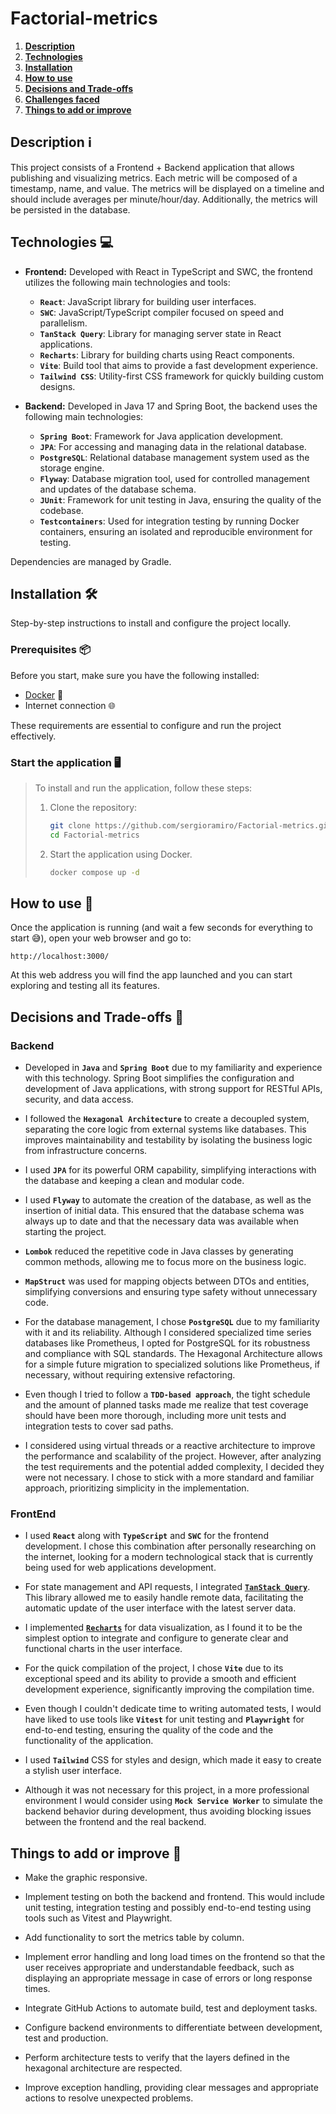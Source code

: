 # Factorial-metrics

1. [**Description**](##description)
2. [**Technologies**](#technologies)
3. [**Installation**](#installation)
4. [**How to use**](#How-to-use)
5. [**Decisions and Trade-offs**](#decisions-and-trade-offs)
6. [**Challenges faced**](#Challenges-faced)
7. [**Things to add or improve**](#Things-to-add-or-improve)

## **Description** ℹ️

This project consists of a Frontend + Backend application that allows publishing and visualizing metrics. Each metric will be composed of a timestamp, name, and value. The metrics will be displayed on a timeline and should include averages per minute/hour/day. Additionally, the metrics will be persisted in the database.

## **Technologies** 💻

- **Frontend:** Developed with React in TypeScript and SWC, the frontend utilizes the following main technologies and tools:

    - **`React`**: JavaScript library for building user interfaces.
    - **`SWC`**: JavaScript/TypeScript compiler focused on speed and parallelism.
    - **`TanStack Query`**: Library for managing server state in React applications.
    - **`Recharts`**: Library for building charts using React components.
    - **`Vite`**: Build tool that aims to provide a fast development experience.
    - **`Tailwind CSS`**: Utility-first CSS framework for quickly building custom designs.

- **Backend:** Developed in Java 17 and Spring Boot, the backend uses the following main technologies:

  - **`Spring Boot`**: Framework for Java application development.
  - **`JPA`**: For accessing and managing data in the relational database.
  - **`PostgreSQL`**: Relational database management system used as the storage engine.
  - **`Flyway`**: Database migration tool, used for controlled management and updates of the database schema.
  - **`JUnit`**: Framework for unit testing in Java, ensuring the quality of the codebase.
  - **`Testcontainers`**: Used for integration testing by running Docker containers, ensuring an isolated and reproducible environment for testing.

Dependencies are managed by Gradle.

## **Installation** 🛠️

Step-by-step instructions to install and configure the project locally.

### **Prerequisites** 📦

Before you start, make sure you have the following installed:

- [Docker](https://docs.docker.com/engine/install/) 🐳
- Internet connection 🌐

These requirements are essential to configure and run the project effectively.

### **Start the application** 🖥️

>To install and run the application, follow these steps:
>1. Clone the repository:    
>    ```bash
>    git clone https://github.com/sergioramiro/Factorial-metrics.git
>    cd Factorial-metrics
>    ```
>
>2. Start the application using Docker.
>    ```bash
>    docker compose up -d
>    ```

## **How to use** 🚀

Once the application is running (and wait a few seconds for everything to start 😅), open your web browser and go to:
```
http://localhost:3000/
```

At this web address you will find the app launched and you can start exploring and testing all its features.

## **Decisions and Trade-offs** 🤝

### **Backend**

- Developed in **`Java`** and **`Spring Boot`** due to my familiarity and experience with this technology. Spring Boot simplifies the configuration and development of Java applications, with strong support for RESTful APIs, security, and data access.

- I followed the **`Hexagonal Architecture`** to create a decoupled system, separating the core logic from external systems like databases. This improves maintainability and testability by isolating the business logic from infrastructure concerns.

- I used **`JPA`** for its powerful ORM capability, simplifying interactions with the database and keeping a clean and modular code.

- I used **`Flyway`** to automate the creation of the database, as well as the insertion of initial data. This ensured that the database schema was always up to date and that the necessary data was available when starting the project.

- **`Lombok`** reduced the repetitive code in Java classes by generating common methods, allowing me to focus more on the business logic.

- **`MapStruct`** was used for mapping objects between DTOs and entities, simplifying conversions and ensuring type safety without unnecessary code.

- For the database management, I chose **`PostgreSQL`** due to my familiarity with it and its reliability. Although I considered specialized time series databases like Prometheus, I opted for PostgreSQL for its robustness and compliance with SQL standards. The Hexagonal Architecture allows for a simple future migration to specialized solutions like Prometheus, if necessary, without requiring extensive refactoring.

- Even though I tried to follow a **`TDD-based approach`**, the tight schedule and the amount of planned tasks made me realize that test coverage should have been more thorough, including more unit tests and integration tests to cover sad paths.

- I considered using virtual threads or a reactive architecture to improve the performance and scalability of the project. However, after analyzing the test requirements and the potential added complexity, I decided they were not necessary. I chose to stick with a more standard and familiar approach, prioritizing simplicity in the implementation.

### **FrontEnd**

- I used **`React`** along with **`TypeScript`** and **`SWC`** for the frontend development. I chose this combination after personally researching on the internet, looking for a modern technological stack that is currently being used for web applications development.

- For state management and API requests, I integrated **[`TanStack Query`](https://tanstack.com/query/latest)**. This library allowed me to easily handle remote data, facilitating the automatic update of the user interface with the latest server data.

- I implemented **[`Recharts`](https://recharts.org/en-US/)** for data visualization, as I found it to be the simplest option to integrate and configure to generate clear and functional charts in the user interface.

- For the quick compilation of the project, I chose **`Vite`** due to its exceptional speed and its ability to provide a smooth and efficient development experience, significantly improving the compilation time.

- Even though I couldn't dedicate time to writing automated tests, I would have liked to use tools like **`Vitest`** for unit testing and **`Playwright`** for end-to-end testing, ensuring the quality of the code and the functionality of the application.

- I used **`Tailwind`** CSS for styles and design, which made it easy to create a stylish user interface.

- Although it was not necessary for this project, in a more professional environment I would consider using **`Mock Service Worker`** to simulate the backend behavior during development, thus avoiding blocking issues between the frontend and the real backend.

## **Things to add or improve** 📝

- Make the graphic responsive.

- Implement testing on both the backend and frontend. This would include unit testing, integration testing and possibly end-to-end testing using tools such as Vitest and Playwright.

- Add functionality to sort the metrics table by column.

- Implement error handling and long load times on the frontend so that the user receives appropriate and understandable feedback, such as displaying an appropriate message in case of errors or long response times.

- Integrate GitHub Actions to automate build, test and deployment tasks.

- Configure backend environments to differentiate between development, test and production.

- Perform architecture tests to verify that the layers defined in the hexagonal architecture are respected.

- Improve exception handling, providing clear messages and appropriate actions to resolve unexpected problems.
